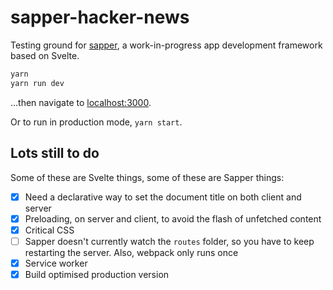 # sapper-hacker-news

Testing ground for [sapper](https://github.com/rich-harris/sapper), a work-in-progress app development framework based on Svelte.

```bash
yarn
yarn run dev
```

...then navigate to [localhost:3000](http://localhost:3000).

Or to run in production mode, `yarn start`.


## Lots still to do

Some of these are Svelte things, some of these are Sapper things:

* [x] Need a declarative way to set the document title on both client and server
* [x] Preloading, on server and client, to avoid the flash of unfetched content
* [x] Critical CSS
* [ ] Sapper doesn't currently watch the `routes` folder, so you have to keep restarting the server. Also, webpack only runs once
* [x] Service worker
* [x] Build optimised production version
